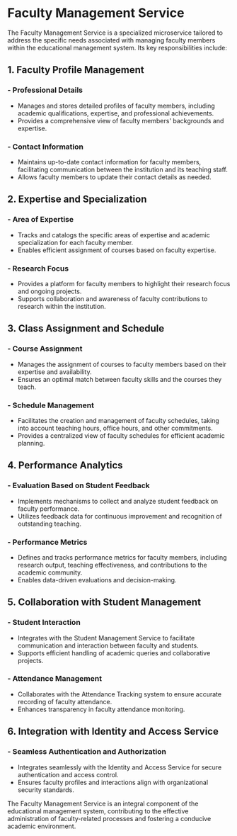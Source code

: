 # Faculty Management Service

The Faculty Management Service is a specialized microservice tailored to address the specific needs associated with
managing faculty members within the educational management system. Its key responsibilities include:

## 1. Faculty Profile Management

### - Professional Details

- Manages and stores detailed profiles of faculty members, including academic qualifications, expertise, and
  professional achievements.
- Provides a comprehensive view of faculty members' backgrounds and expertise.

### - Contact Information

- Maintains up-to-date contact information for faculty members, facilitating communication between the
  institution and its teaching staff.
- Allows faculty members to update their contact details as needed.

## 2. Expertise and Specialization

### - Area of Expertise

- Tracks and catalogs the specific areas of expertise and academic specialization for each faculty member.
- Enables efficient assignment of courses based on faculty expertise.

### - Research Focus

- Provides a platform for faculty members to highlight their research focus and ongoing projects.
- Supports collaboration and awareness of faculty contributions to research within the institution.

## 3. Class Assignment and Schedule

### - Course Assignment

- Manages the assignment of courses to faculty members based on their expertise and availability.
- Ensures an optimal match between faculty skills and the courses they teach.

### - Schedule Management

- Facilitates the creation and management of faculty schedules, taking into account teaching hours,
  office hours, and other commitments.
- Provides a centralized view of faculty schedules for efficient academic planning.

## 4. Performance Analytics

### - Evaluation Based on Student Feedback

- Implements mechanisms to collect and analyze student feedback on faculty performance.
- Utilizes feedback data for continuous improvement and recognition of outstanding teaching.

### - Performance Metrics

- Defines and tracks performance metrics for faculty members, including research output, teaching effectiveness,
  and contributions to the academic community.
- Enables data-driven evaluations and decision-making.

## 5. Collaboration with Student Management

### - Student Interaction

- Integrates with the Student Management Service to facilitate communication and interaction between faculty and
  students.
- Supports efficient handling of academic queries and collaborative projects.

### - Attendance Management

- Collaborates with the Attendance Tracking system to ensure accurate recording of faculty attendance.
- Enhances transparency in faculty attendance monitoring.

## 6. Integration with Identity and Access Service

### - Seamless Authentication and Authorization

- Integrates seamlessly with the Identity and Access Service for secure authentication and access control.
- Ensures faculty profiles and interactions align with organizational security standards.

The Faculty Management Service is an integral component of the educational management system, contributing to the
effective administration of faculty-related processes and fostering a conducive academic environment.
